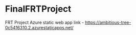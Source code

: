 # FinalFRTProject
FRT Project
Azure static web app link - https://ambitious-tree-0c5416310.2.azurestaticapps.net/
